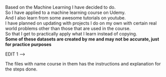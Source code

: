 Based on the Machine Learning I have decided to do.
<br/>So I have applied to a machine learning course on Udemy.
<br/>And I also learn from some awesome tutorials on youtube.
<br/>I have planned on updating with projects I do on my own with certain real world problems other than those that are used in the course.
<br/>So that I get to practically apply what I learn instead of copying.
<br/>**Some of these datasets are created by me and may not be accurate, just for practice purposes**
<br/>

EDIT 1 --><br/>

The files with name course in them has the instructions and explanation for the steps done.
